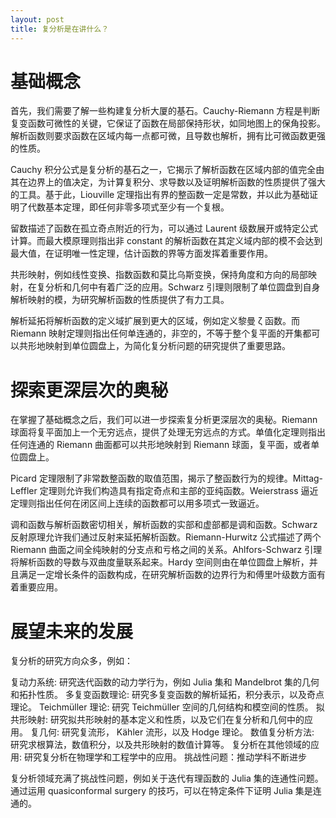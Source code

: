 ```yaml
---
layout: post
title: 复分析是在讲什么？
---
```

# 基础概念

首先，我们需要了解一些构建复分析大厦的基石。Cauchy-Riemann 方程是判断复变函数可微性的关键，它保证了函数在局部保持形状，如同地图上的保角投影。解析函数则要求函数在区域内每一点都可微，且导数也解析，拥有比可微函数更强的性质。

Cauchy 积分公式是复分析的基石之一，它揭示了解析函数在区域内部的值完全由其在边界上的值决定，为计算复积分、求导数以及证明解析函数的性质提供了强大的工具。基于此，Liouville 定理指出有界的整函数一定是常数，并以此为基础证明了代数基本定理，即任何非零多项式至少有一个复根。

留数描述了函数在孤立奇点附近的行为，可以通过 Laurent 级数展开或特定公式计算。而最大模原理则指出非 constant 的解析函数在其定义域内部的模不会达到最大值，在证明唯一性定理，估计函数的界等方面发挥着重要作用。

共形映射，例如线性变换、指数函数和莫比乌斯变换，保持角度和方向的局部映射，在复分析和几何中有着广泛的应用。Schwarz 引理则限制了单位圆盘到自身解析映射的模，为研究解析函数的性质提供了有力工具。

解析延拓将解析函数的定义域扩展到更大的区域，例如定义黎曼 ζ 函数。而Riemann 映射定理则指出任何单连通的，非空的，不等于整个复平面的开集都可以共形地映射到单位圆盘上，为简化复分析问题的研究提供了重要思路。

# 探索更深层次的奥秘

在掌握了基础概念之后，我们可以进一步探索复分析更深层次的奥秘。Riemann 球面将复平面加上一个无穷远点，提供了处理无穷远点的方式。单值化定理则指出任何连通的 Riemann 曲面都可以共形地映射到 Riemann 球面，复平面，或者单位圆盘上。

Picard 定理限制了非常数整函数的取值范围，揭示了整函数行为的规律。Mittag-Leffler 定理则允许我们构造具有指定奇点和主部的亚纯函数。Weierstrass 逼近定理则指出任何在闭区间上连续的函数都可以用多项式一致逼近。

调和函数与解析函数密切相关，解析函数的实部和虚部都是调和函数。Schwarz 反射原理允许我们通过反射来延拓解析函数。Riemann-Hurwitz 公式描述了两个 Riemann 曲面之间全纯映射的分支点和亏格之间的关系。Ahlfors-Schwarz 引理将解析函数的导数与双曲度量联系起来。Hardy 空间则由在单位圆盘上解析，并且满足一定增长条件的函数构成，在研究解析函数的边界行为和傅里叶级数方面有着重要应用。

# 展望未来的发展

复分析的研究方向众多，例如：

复动力系统: 研究迭代函数的动力学行为，例如 Julia 集和 Mandelbrot 集的几何和拓扑性质。
多复变函数理论: 研究多复变函数的解析延拓，积分表示，以及奇点理论。
Teichmüller 理论: 研究 Teichmüller 空间的几何结构和模空间的性质。
拟共形映射: 研究拟共形映射的基本定义和性质，以及它们在复分析和几何中的应用。
复几何: 研究复流形， Kähler 流形，以及 Hodge 理论。
数值复分析方法: 研究求根算法，数值积分，以及共形映射的数值计算等。
复分析在其他领域的应用: 研究复分析在物理学和工程学中的应用。
挑战性问题：推动学科不断进步

复分析领域充满了挑战性问题，例如关于迭代有理函数的 Julia 集的连通性问题。通过运用 quasiconformal surgery 的技巧，可以在特定条件下证明 Julia 集是连通的。
